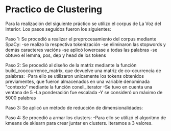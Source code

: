 # Practico de Clustering

Para la realización del siguiente práctico se utilizo el corpus de La Voz del Interior.
Los pasos seguidos fueron los siguientes:

Paso 1:
  Se procedió a realizar el preprocesamiento del corpus mediante SpaCy:
    -se realizo la respectiva tokenización
    -se eliminaron las stopwords y demás caracteres vacións
    -se aplicó lowercase a todas las palabras
    -se obtuvo el lemma, pos, dep y head de los tokens

Paso 2:
  Se procedió al diseño de la matriz mediante la función build_cooccurrence_matrix, que devuelve una matriz de co-ocurrencia de palabras:
    -Para ello se utilizaron unicamente los tokens obtenidos previamentes, que fueron almacenados en una variable denominada "contexto" mediante la función conell_iterator
    -Se tuvo en cuenta una ventana de 5
    -La ponderación fue escalada
    -Y se consideró un máximo de 5000 palabras
    
    
Paso 3:
  Se aplicó un método de reducción de dimensionalidades:
  
  
  
Paso 4:
  Se procedió a armar los clusters:
    -Para ello se utilizó el algoritmo de kmeans de sklearn para crear juntar en clusters. Iteramos a 3 valores.
    
